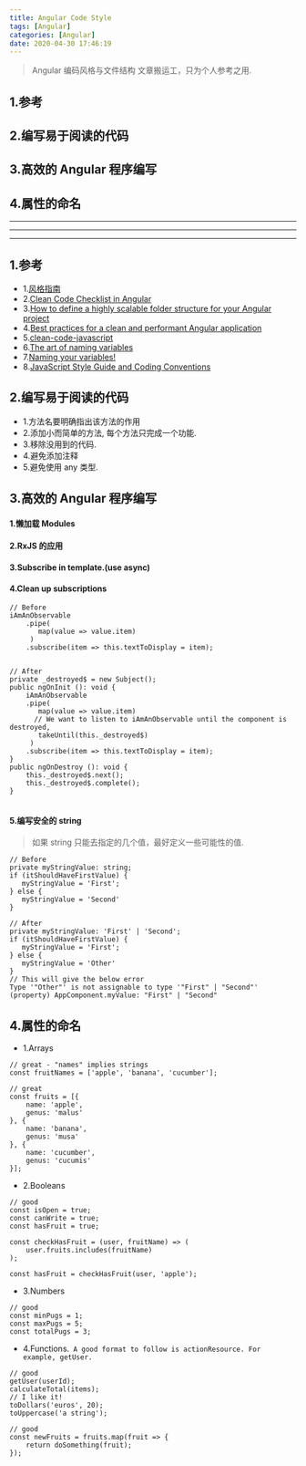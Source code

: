 ```yaml
---
title: Angular Code Style 
tags: [Angular]
categories: [Angular]
date: 2020-04-30 17:46:19
---
```



> Angular 编码风格与文件结构
> 文章搬运工，只为个人参考之用.

<!-- more -->

## 1.参考
## 2.编写易于阅读的代码
## 3.高效的 Angular 程序编写
## 4.属性的命名

***
***
***

## 1.参考
* 1.[风格指南](https://angular.cn/guide/styleguide#angular-coding-style-guide)
* 2.[Clean Code Checklist in Angular](https://itnext.io/clean-code-checklist-in-angular-%EF%B8%8F-10d4db877f74)
* 3.[How to define a highly scalable folder structure for your Angular project](https://itnext.io/choosing-a-highly-scalable-folder-structure-in-angular-d987de65ec7)
* 4.[Best practices for a clean and performant Angular application](https://www.freecodecamp.org/news/best-practices-for-a-clean-and-performant-angular-application-288e7b39eb6f/)
* 5.[clean-code-javascript<Github>](https://github.com/ghzjtian/clean-code-javascript)
* 6.[The art of naming variables](https://hackernoon.com/the-art-of-naming-variables-52f44de00aad)
* 7.[Naming your variables!](https://blog.usejournal.com/naming-your-variables-f9477ba002e9)
* 8.[JavaScript Style Guide and Coding Conventions]()

## 2.编写易于阅读的代码
* 1.方法名要明确指出该方法的作用
* 2.添加小而简单的方法, 每个方法只完成一个功能.
* 3.移除没用到的代码.
* 4.避免添加注释
* 5.避免使用 any 类型.



## 3.高效的 Angular 程序编写
#### 1.懒加载 Modules
#### 2.RxJS 的应用
#### 3.Subscribe in template.(use async)
#### 4.Clean up subscriptions

```
// Before
iAmAnObservable
    .pipe(
       map(value => value.item)     
     )
    .subscribe(item => this.textToDisplay = item);


// After 
private _destroyed$ = new Subject();
public ngOnInit (): void {
    iAmAnObservable
    .pipe(
       map(value => value.item)
      // We want to listen to iAmAnObservable until the component is destroyed,
       takeUntil(this._destroyed$)
     )
    .subscribe(item => this.textToDisplay = item);
}
public ngOnDestroy (): void {
    this._destroyed$.next();
    this._destroyed$.complete();
}
    
```

#### 5.编写安全的 string

> 如果 string 只能去指定的几个值，最好定义一些可能性的值.

```
// Before
private myStringValue: string;
if (itShouldHaveFirstValue) {
   myStringValue = 'First';
} else {
   myStringValue = 'Second'
}

// After
private myStringValue: 'First' | 'Second';
if (itShouldHaveFirstValue) {
   myStringValue = 'First';
} else {
   myStringValue = 'Other'
}
// This will give the below error
Type '"Other"' is not assignable to type '"First" | "Second"'
(property) AppComponent.myValue: "First" | "Second"

```


## 4.属性的命名
* 1.Arrays

```
// great - "names" implies strings
const fruitNames = ['apple', 'banana', 'cucumber'];

// great
const fruits = [{
    name: 'apple',
    genus: 'malus'
}, {
    name: 'banana',
    genus: 'musa'
}, {
    name: 'cucumber',
    genus: 'cucumis'
}];
```

* 2.Booleans

```
// good
const isOpen = true;
const canWrite = true;
const hasFruit = true;
```

```
const checkHasFruit = (user, fruitName) => (
    user.fruits.includes(fruitName)
);

const hasFruit = checkHasFruit(user, 'apple');

```

* 3.Numbers

```
// good
const minPugs = 1;
const maxPugs = 5;
const totalPugs = 3;
```

* 4.Functions.` A good format to follow is actionResource. For example, getUser.`

```
// good
getUser(userId);
calculateTotal(items);
// I like it!
toDollars('euros', 20);
toUppercase('a string');
```

```
// good
const newFruits = fruits.map(fruit => {
    return doSomething(fruit);
});
```






